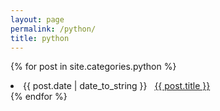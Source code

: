 ```yaml
---
layout: page
permalink: /python/
title: python
---
```



{% for post in site.categories.python %}
 <li><span>{{ post.date | date_to_string }}</span> &nbsp; <a href="{{ post.url }}">{{ post.title }}</a></li>
{% endfor %}
